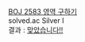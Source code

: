 [BOJ 2583 영역 구하기](https://www.acmicpc.net/problem/2583)  
solved.ac Silver I  
결과 : [맞았습니다!!](http://boj.kr/87fb6215eca442afb6fef391812b1501)